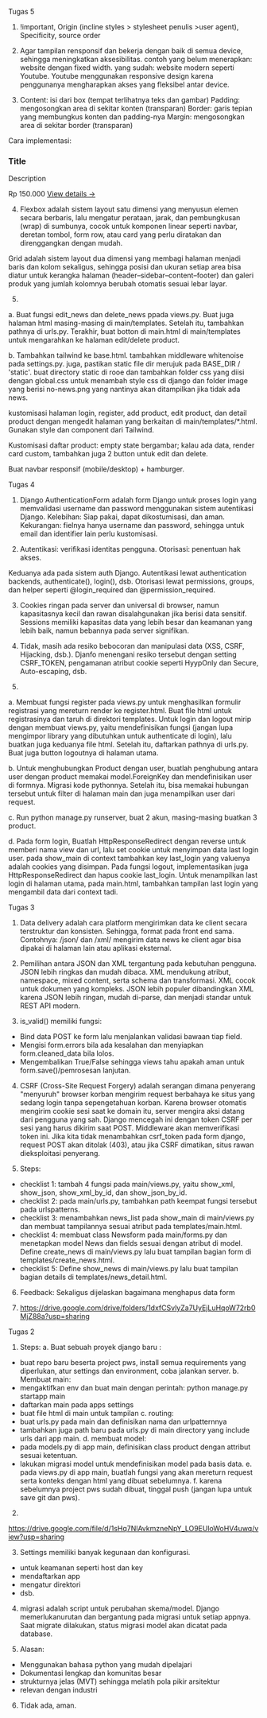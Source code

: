 Tugas 5

1. !important, Origin (incline styles > stylesheet penulis >user agent), Specificity, source order

2. Agar tampilan rensponsif dan bekerja dengan baik di semua device, sehingga meningkatkan aksesibilitas. contoh yang belum menerapkan: website dengan fixed width. yang sudah: website modern seperti Youtube. Youtube menggunakan responsive design karena penggunanya mengharapkan akses yang fleksibel antar device.

3. Content: isi dari box (tempat terlihatnya teks dan gambar)
Padding: mengosongkan area di sekitar konten (transparan)
Border: garis tepian yang membungkus konten dan padding-nya
Margin: mengosongkan area di sekitar border (transparan)

Cara implementasi:
<div class="bg-slate-50 p-6">
  <article class="bg-white p-4 md:p-6 border border-gray-200 rounded-xl shadow-sm mb-4">
    <h3 class="text-lg font-semibold text-gray-900 mb-2">Title</h3>
    <p class="text-gray-600 mb-4">Description</p>
    <div class="flex items-center justify-between">
      <span class="inline-block bg-indigo-600 text-white text-sm font-semibold px-3 py-1 rounded">
        Rp 150.000
      </span>
      <a href="#" class="text-green-700 hover:text-green-800 text-sm font-medium">
        View details →
      </a>
    </div>
  </article>
</div>

4. Flexbox adalah sistem layout satu dimensi yang menyusun elemen secara berbaris, lalu mengatur perataan, jarak, dan pembungkusan (wrap) di sumbunya, cocok untuk komponen linear seperti navbar, deretan tombol, form row, atau card yang perlu diratakan dan direnggangkan dengan mudah.

Grid adalah sistem layout dua dimensi yang membagi halaman menjadi baris dan kolom sekaligus, sehingga posisi dan ukuran setiap area bisa diatur untuk kerangka halaman (header–sidebar–content–footer) dan galeri produk yang jumlah kolomnya berubah otomatis sesuai lebar layar.

5. 
a. Buat fungsi edit_news dan delete_news ppada views.py. Buat juga halaman html masing-masing di main/templates. Setelah itu, tambahkan pathnya di urls.py. Terakhir, buat botton di main.html di main/templates untuk mengarahkan ke halaman edit/delete product.

b. Tambahkan tailwind ke base.html. tambahkan middleware whitenoise pada settings.py. juga, pastikan static file dir merujuk pada BASE_DIR / 'static'.
buat directory static di rooe dan tambahkan folder css yang diisi dengan global.css untuk menambah style css di django dan folder image yang berisi no-news.png yang nantinya akan ditampilkan jika tidak ada news.

kustomisasi halaman login, register, add product, edit product, dan detail product dengan mengedit halaman yang berkaitan di main/templates/*.html. Gunakan style dan component dari Tailwind.

Kustomisasi daftar product: empty state bergambar; kalau ada data, render card custom, tambahkan juga 2 button untuk edit dan delete.

Buat navbar responsif (mobile/desktop) + hamburger.

























Tugas 4

1. Django AuthenticationForm adalah form Django untuk proses login yang memvalidasi username dan password menggunakan sistem autentikasi Django.
Kelebihan: Siap pakai, dapat dikostumisasi, dan aman.
Kekurangan: fielnya hanya username dan password, sehingga untuk email dan identifier lain perlu kustomisasi.

2. Autentikasi: verifikasi identitas pengguna.
Otorisasi: penentuan hak akses.

Keduanya ada pada sistem auth Django.
Autentikasi lewat authentication backends, authenticate(), login(), dsb.
Otorisasi lewat permissions, groups, dan helper seperti @login_required dan @permission_required.

3. Cookies ringan pada server dan universal di browser, namun kapasitasnya kecil dan rawan disalahgunakan jika berisi data sensitif.
Sessions memiliki kapasitas data yang lebih besar dan keamanan yang lebih baik, namun bebannya pada server signifikan.

4. Tidak, masih ada resiko bebocoran dan manipulasi data (XSS, CSRF, Hijacking, dsb.). Djanfo menengani resiko tersebut dengan setting CSRF_TOKEN, pengamanan atribut cookie seperti HyypOnly dan Secure, Auto-escaping, dsb.

5. 
a. Membuat fungsi register pada views.py untuk menghasilkan formulir registrasi yang mereturn render ke register.html. Buat file html untuk registrasinya dan taruh di direktori templates. Untuk login dan logout mirip dengan membuat views.py, yaitu mendefinisikan fungsi (jangan lupa mengimpor library yang dibutuhkan untuk authenticate di login), lalu buatkan juga keduanya file html. Setelah itu, daftarkan pathnya di urls.py. Buat juga button logoutnya di halaman utama.

b. Untuk menghubungkan Product dengan user, buatlah penghubung antara user dengan product memakai model.ForeignKey dan mendefinisikan user di formnya. Migrasi kode pythonnya. Setelah itu, bisa memakai hubungan tersebut untuk filter di halaman main dan juga menampilkan user dari request.

c. Run python manage.py runserver, buat 2 akun, masing-masing buatkan 3 product.

d. Pada form login, Buatlah HttpResponseRedirect dengan reverse untuk memberi nama view dan url, lalu set cookie untuk menyimpan data last login user. pada show_main di context tambahkan key last_login yang valuenya adalah cookies yang disimpan. Pada fungsi logout, implementasikan juga HttpResponseRedirect dan hapus cookie last_login. Untuk menampilkan last login di halaman utama, pada main.html, tambahkan tampilan last login yang mengambil data dari context tadi.












































Tugas 3

1. Data delivery adalah cara platform mengirimkan data ke client secara terstruktur dan konsisten. Sehingga, format pada front end sama. Contohnya: /json/ dan /xml/ mengirim data news ke client agar bisa dipakai di halaman lain atau aplikasi eksternal.

2. Pemilihan antara JSON dan XML tergantung pada kebutuhan pengguna. JSON lebih ringkas dan mudah dibaca. XML mendukung atribut, namespace, mixed content, serta schema dan transformasi. XML cocok untuk dokumen yang kompleks. JSON lebih populer dibandingkan XML karena JSON lebih ringan, mudah di-parse, dan menjadi standar untuk REST API modern.

3. is_valid() memiliki fungsi:
- Bind data POST ke form lalu menjalankan validasi bawaan tiap field.
- Mengisi form.errors bila ada kesalahan dan menyiapkan form.cleaned_data bila lolos.
- Mengembalikan True/False sehingga views tahu apakah aman untuk form.save()/pemrosesan lanjutan.

4. CSRF (Cross-Site Request Forgery) adalah serangan dimana penyerang "menyuruh" browser korban mengirim request berbahaya ke situs yang sedang login tanpa sepengetahuan korban. Karena browser otomatis mengirim cookie sesi saat ke domain itu, server mengira aksi datang dari pengguna yang sah. Django mencegah ini dengan token CSRF per sesi yang harus dikirim saat POST. Middleware akan memverifikasi token ini. Jika kita tidak menambahkan csrf_token pada form django, request POST akan ditolak (403), atau jika CSRF dimatikan, situs rawan dieksploitasi penyerang.

5. Steps:
- checklist 1: tambah 4 fungsi pada main/views.py, yaitu show_xml, show_json, show_xml_by_id, dan show_json_by_id.
- checklist 2: pada main/urls.py, tambahkan path keempat fungsi tersebut pada urlspatterns.
- checklist 3: menambahkan news_list pada show_main di main/views.py dan membuat tampilannya sesuai atribut pada templates/main.html.
- checklist 4: membuat class Newsform pada main/forms.py dan menetapkan model News dan fields sesuai dengan atribut di model. Define create_news di main/views.py lalu buat tampilan bagian form di templates/create_news.html.
- checklist 5: Define show_news di main/views.py lalu buat tampilan bagian details di templates/news_detail.html.

6. Feedback: Sekaligus dijelaskan bagaimana menghapus data form

7. https://drive.google.com/drive/folders/1dxfCSvlyZa7UyEjLuHqoW72rb0MjZ88a?usp=sharing



































Tugas 2

1. Steps:
a. Buat sebuah proyek django baru :
- buat repo baru beserta project pws, install semua requirements yang diperlukan, atur settings dan environment, coba jalankan server.
b. Membuat main:
- mengaktifkan env dan buat main dengan perintah: python manage.py startapp main
- daftarkan main pada apps settings
- buat file html di main untuk tampilan
c. routing:
- buat urls.py pada main dan definisikan nama dan urlpatternnya
- tambahkan juga path baru pada urls.py di main directory yang include urls dari app main.
d. membuat model:
- pada models.py di app main, definisikan class product dengan attribut sesuai ketentuan.
- lakukan migrasi model untuk mendefinisikan model pada basis data.
e. pada views.py di app main, buatlah fungsi yang akan mereturn  request serta konteks dengan html yang dibuat sebelumnya.
f. karena sebelumnya project pws sudah dibuat, tinggal push (jangan lupa untuk save git dan pws).

2. 
https://drive.google.com/file/d/1sHq7NlAvkmzneNpY_LO9EUloWoHV4uwq/view?usp=sharing

3. Settings memiliki banyak kegunaan dan konfigurasi. 
- untuk keamanan seperti host dan key
- mendaftarkan app
- mengatur direktori
- dsb.

4. migrasi adalah script untuk perubahan skema/model. Django memerlukanurutan dan bergantung pada migrasi untuk setiap appnya. Saat migrate dilakukan, status migrasi model akan dicatat pada database.

5. Alasan:
- Menggunakan bahasa python yang mudah dipelajari
- Dokumentasi lengkap dan komunitas besar
- strukturnya jelas (MVT) sehingga melatih pola pikir arsitektur
- relevan dengan industri

6. Tidak ada, aman.
